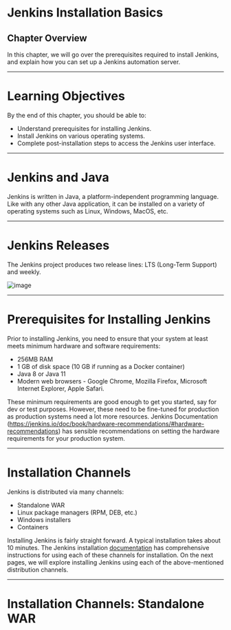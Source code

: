 # Jenkins Installation Basics

## Chapter Overview

In this chapter, we will go over the prerequisites required to install Jenkins, and explain how you can set up a Jenkins automation server.

---

# Learning Objectives

By the end of this chapter, you should be able to:

* Understand prerequisites for installing Jenkins.
* Install Jenkins on various operating systems.
* Complete post-installation steps to access the Jenkins user interface.

---

# Jenkins and Java

Jenkins is written in Java, a platform-independent programming language. Like with any other Java application, it can be installed on a variety of operating systems such as Linux, Windows, MacOS, etc.

---

# Jenkins Releases

The Jenkins project produces two release lines: LTS (Long-Term Support) and weekly.

![image](https://user-images.githubusercontent.com/107522496/214901993-08da2720-ac1f-43db-97bd-c9dc1c82a9bd.png)

---

# Prerequisites for Installing Jenkins


Prior to installing Jenkins, you need to ensure that your system at least meets minimum hardware and software requirements:

* 256MB RAM
* 1 GB of disk space (10 GB if running as a Docker container)
* Java 8 or Java 11
* Modern web browsers - Google Chrome, Mozilla Firefox, Microsoft Internet Explorer, Apple Safari.

These minimum requirements are good enough to get you started, say for dev or test purposes. However, these need to be fine-tuned for production as production systems need a lot more resources. Jenkins Documentation (https://jenkins.io/doc/book/hardware-recommendations/#hardware-recommendations) has sensible recommendations on setting the hardware requirements for your production system.

---

# Installation Channels

Jenkins is distributed via many channels:

* Standalone WAR
* Linux package managers (RPM, DEB, etc.)
* Windows installers
* Containers

Installing Jenkins is fairly straight forward. A typical installation takes about 10 minutes. The Jenkins installation [documentation](https://www.jenkins.io/doc/book/installing/) has comprehensive instructions for using each of these channels for installation. On the next pages, we will explore installing Jenkins using each of the above-mentioned distribution channels.

---

# Installation Channels: Standalone WAR






